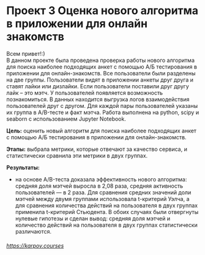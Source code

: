 # Проект 3 Оценка нового алгоритма в приложении для онлайн знакомств
Всем привет!:)  
В данном проекте была проведена проверка работы нового алгоритма для поиска наиболее подходящих анкет с помощью А/Б тестирования в приложении для онлайн-знакомств. Все пользователи были разделены на две группы. Пользователи видят в приложении анкеты друг друга и ставят лайки или дизлайки. Если пользователи поставили друг другу лайк – это мэтч. У пользователей появляется возможность познакомиться. В данных находится выгрузка логов взаимодействия пользователей друг с другом. Для каждой пары пользователей указаны их группа в A/B-тесте и факт мэтча. Работа выполнена на python, scipy и seaborn с использованием Jupyter Notebook.

**Цель:** оценить новый алгоритм для поиска наиболее подходящих анкет с помощью А/Б тестирования в приложении для онлайн-знакомств.

**Этапы:** выбрала метрики, которые отвечают за качество сервиса, и статистически сравнила эти метрики в двух группах.

**Результаты:**
- на основе A/B-теста доказала эффективность нового алгоритма: средняя доля мэтчей выросла в 2,08 раза, средняя активность пользователей — в 2 раза. Для сравнения средних значений доли мэтчей между двумя группами использовала t-критерий Уэлча, а для сравнения количества действий на пользователя в двух группах применила t-критерий Стьюдента. В обоих случаях были отвергнуты нулевые гипотезы и сделан вывод: средняя доля мэтчей и количество действий на пользователя в двух группах статистически различаются.   

###### https://karpov.courses
